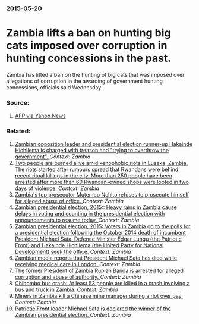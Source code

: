 ### [2015-05-20](/news/2015/05/20/index.md)

# Zambia lifts a ban on hunting big cats imposed over corruption in hunting concessions in the past. 

Zambia has lifted a ban on the hunting of big cats that was imposed over allegations of corruption in the awarding of government hunting concessions, officials said Wednesday.


### Source:

1. [AFP via Yahoo News](https://uk.news.yahoo.com/zambia-lifts-ban-hunting-big-cats-112736122.html#Iwc9moU)

### Related:

1. [Zambian opposition leader and presidential election runner-up Hakainde Hichilema is charged with treason and "trying to overthrow the government". ](/news/2017/04/18/zambian-opposition-leader-and-presidential-election-runner-up-hakainde-hichilema-is-charged-with-treason-and-trying-to-overthrow-the-govern.md) _Context: Zambia_
2. [Two people are burned alive amid xenophobic riots in Lusaka, Zambia. The riots started after rumours spread that Rwandans were behind recent ritual killings in the city. More than 250 people have been arrested after more than 60 Rwandan-owned shops were looted in two days of violence. ](/news/2016/04/20/two-people-are-burned-alive-amid-xenophobic-riots-in-lusaka-zambia-the-riots-started-after-rumours-spread-that-rwandans-were-behind-recent.md) _Context: Zambia_
3. [Zambia's top prosecutor Mutembo Nchito refuses to prosecute himself for alleged abuse of office. ](/news/2015/02/20/zambia-s-top-prosecutor-mutembo-nchito-refuses-to-prosecute-himself-for-alleged-abuse-of-office.md) _Context: Zambia_
4. [Zambian presidential election, 2015:: Heavy rains in Zambia cause delays in voting and counting in the presidential election with announcements to resume today. ](/news/2015/01/22/zambian-presidential-election-2015-heavy-rains-in-zambia-cause-delays-in-voting-and-counting-in-the-presidential-election-with-announceme.md) _Context: Zambia_
5. [Zambian presidential election, 2015: Voters in Zambia go to the polls for a presidential election following the October 2014 death of incumbent President Michael Sata. Defence Minister Edgar Lungu (the Patriotic Front) and Hakainde Hichilema (the United Party for National Development) seek the office. ](/news/2015/01/20/zambian-presidential-election-2015-voters-in-zambia-go-to-the-polls-for-a-presidential-election-following-the-october-2014-death-of-incumb.md) _Context: Zambia_
6. [Zambian media reports that President Michael Sata has died while receiving medical care in London. ](/news/2014/10/28/zambian-media-reports-that-president-michael-sata-has-died-while-receiving-medical-care-in-london.md) _Context: Zambia_
7. [The former President of Zambia Rupiah Banda is arrested for alleged corruption and abuse of authority. ](/news/2013/03/25/the-former-president-of-zambia-rupiah-banda-is-arrested-for-alleged-corruption-and-abuse-of-authority.md) _Context: Zambia_
8. [Chibombo bus crash: At least 53 people are killed in a crash involving a bus and truck in Zambia. ](/news/2013/02/7/chibombo-bus-crash-at-least-53-people-are-killed-in-a-crash-involving-a-bus-and-truck-in-zambia.md) _Context: Zambia_
9. [Miners in Zambia kill a Chinese mine manager during a riot over pay. ](/news/2012/08/5/miners-in-zambia-kill-a-chinese-mine-manager-during-a-riot-over-pay.md) _Context: Zambia_
10. [Patriotic Front leader Michael Sata is declared the winner of the Zambian presidential election. ](/news/2011/09/23/patriotic-front-leader-michael-sata-is-declared-the-winner-of-the-zambian-presidential-election.md) _Context: Zambia_
